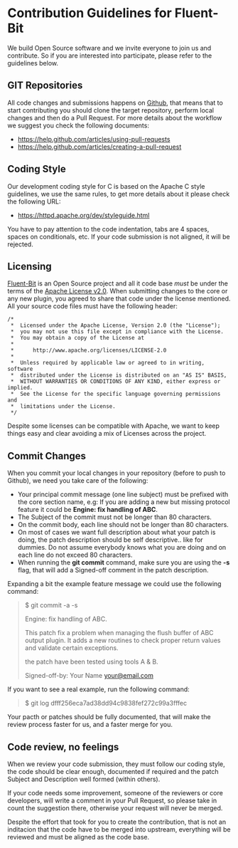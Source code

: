 # Contribution Guidelines for Fluent-Bit

We build Open Source software and we invite everyone to join us and contribute. So if you are interested into participate, please refer to the guidelines below.

## GIT Repositories

All code changes and submissions happens on [Github](http://github.com), that means that to start contributing you should clone the target repository, perform local changes and then do a Pull Request. For more details about the workflow we suggest you check the following documents:

 - https://help.github.com/articles/using-pull-requests
 - https://help.github.com/articles/creating-a-pull-request

## Coding Style

Our development coding style for C is based on the Apache C style guidelines, we use the same rules, to get more details about it please check the following URL:

 - https://httpd.apache.org/dev/styleguide.html

You have to pay attention to the code indentation, tabs are 4 spaces, spaces on conditionals, etc. If your code submission is not aligned, it will be rejected.

## Licensing

[Fluent-Bit](http://fluentbit.io) is an Open Source project and all it code base _must_ be under the terms of the [Apache License v2.0](http://www.apache.org/licenses/LICENSE-2.0). When submitting changes to the core or any new plugin, you agreed to share that code under the license mentioned. All your source code files must have the following header:

```
/*
 *  Licensed under the Apache License, Version 2.0 (the "License");
 *  you may not use this file except in compliance with the License.
 *  You may obtain a copy of the License at
 *
 *      http://www.apache.org/licenses/LICENSE-2.0
 *
 *  Unless required by applicable law or agreed to in writing, software
 *  distributed under the License is distributed on an "AS IS" BASIS,
 *  WITHOUT WARRANTIES OR CONDITIONS OF ANY KIND, either express or implied.
 *  See the License for the specific language governing permissions and
 *  limitations under the License.
 */
```

Despite some licenses can be compatible with Apache, we want to keep things easy and clear avoiding a mix of Licenses across the project.

## Commit Changes

When you commit your local changes in your repository (before to push to Github), we need you take care of the following:

 - Your principal commit message (one line subject) must be prefixed with the core section name, e.g: If you are adding a new but missing protocol feature it could be __Engine: fix handling of ABC__.
 - The Subject of the commit must not be longer than 80 characters.
 - On the commit body, each line should not be longer than 80 characters.
 - On most of cases we want full description about what your patch is doing, the patch description should be self descriptive.. like for dummies. Do not assume everybody knows what you are doing and on each line do not exceed 80 characters.
 - When running the __git commit__ command, make sure you are using the __-s__ flag, that will add a Signed-off comment in the patch description.

Expanding a bit the example feature message we could use the following command:

> $ git commit -a -s
>
> Engine: fix handling of ABC.
>
> This patch fix a problem when managing the flush buffer of ABC output plugin. It adds
> a new routines to check proper return values and validate certain exceptions.
>
> the patch have been tested using tools A & B.
>
> Signed-off-by: Your Name <your@email.com>

If you want to see a real example, run the following command:

> $ git log dfff256eca7ad38dd94c9838fef272c99a3fffec

Your pacth or patches should be fully documented, that will make the review process faster for us, and a faster merge for you.

## Code review, no feelings

When we review your code submission, they must follow our coding style, the code should be clear enough, documented if required and the patch Subject and Description well formed (within others).

If your code needs some improvement, someone of the reviewers or core developers, will write a comment in your Pull Request, so please take in count the suggestion there, otherwise your request will never be merged.

Despite the effort that took for you to create the contribution, that is not an inditacion that the code have to be merged into upstream, everything will be reviewed and must be aligned as the code base.

